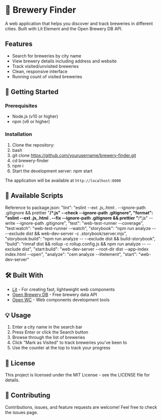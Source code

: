 # 🍺 Brewery Finder

A web application that helps you discover and track breweries in different cities. Built with Lit Element and the Open Brewery DB API.

## Features

- Search for breweries by city name
- View brewery details including address and website
- Track visited/unvisited breweries
- Clean, responsive interface
- Running count of visited breweries

## 🚀 Getting Started

### Prerequisites

- Node.js (v10 or higher)
- npm (v6 or higher)

### Installation

1. Clone the repository:
2. bash
3. git clone https://github.com/yourusername/brewery-finder.git
4. cd brewery-finder
5. npm i
6. Start the development server:
   npm start

The application will be available at `http://localhost:8000`

## 📝 Available Scripts

Reference to package.json:
"lint": "eslint --ext .js,.html . --ignore-path .gitignore && prettier \"**/*.js\" --check --ignore-path .gitignore",
    "format": "eslint --ext .js,.html . --fix --ignore-path .gitignore && prettier \"**/*.js\" --write --ignore-path .gitignore",
    "test": "web-test-runner --coverage",
    "test:watch": "web-test-runner --watch",
    "storybook": "npm run analyze -- --exclude dist && web-dev-server -c .storybook/server.mjs",
    "storybook:build": "npm run analyze -- --exclude dist && build-storybook",
    "build": "rimraf dist && rollup -c rollup.config.js && npm run analyze -- --exclude dist",
    "start:build": "web-dev-server --root-dir dist --app-index index.html --open",
    "analyze": "cem analyze --litelement",
    "start": "web-dev-server"


## 🛠️ Built With

- [Lit](https://lit.dev/) - For creating fast, lightweight web components
- [Open Brewery DB](https://www.openbrewerydb.org/) - Free brewery data API
- [Open WC](https://open-wc.org/) - Web components development tools

## 💡 Usage

1. Enter a city name in the search bar
2. Press Enter or click the Search button
3. Browse through the list of breweries
4. Click "Mark as Visited" to track breweries you've been to
5. Use the counter at the top to track your progress

## 📄 License

This project is licensed under the MIT License - see the LICENSE file for details.

## 🤝 Contributing

Contributions, issues, and feature requests are welcome! Feel free to check the issues page.
